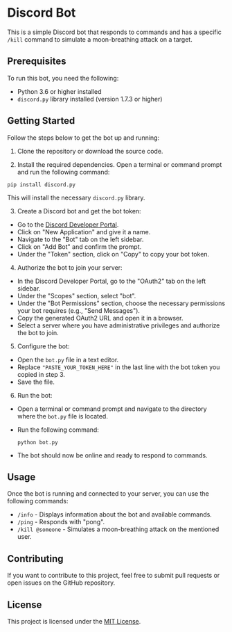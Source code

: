 # Discord Bot

This is a simple Discord bot that responds to commands and has a specific `/kill` command to simulate a moon-breathing attack on a target.

## Prerequisites

To run this bot, you need the following:

- Python 3.6 or higher installed
- `discord.py` library installed (version 1.7.3 or higher)

## Getting Started

Follow the steps below to get the bot up and running:

1. Clone the repository or download the source code.

2. Install the required dependencies. Open a terminal or command prompt and run the following command:

```
pip install discord.py
```

This will install the necessary `discord.py` library.

3. Create a Discord bot and get the bot token:
- Go to the [Discord Developer Portal](https://discord.com/developers/applications).
- Click on "New Application" and give it a name.
- Navigate to the "Bot" tab on the left sidebar.
- Click on "Add Bot" and confirm the prompt.
- Under the "Token" section, click on "Copy" to copy your bot token.

4. Authorize the bot to join your server:
- In the Discord Developer Portal, go to the "OAuth2" tab on the left sidebar.
- Under the "Scopes" section, select "bot".
- Under the "Bot Permissions" section, choose the necessary permissions your bot requires (e.g., "Send Messages").
- Copy the generated OAuth2 URL and open it in a browser.
- Select a server where you have administrative privileges and authorize the bot to join.

5. Configure the bot:
- Open the `bot.py` file in a text editor.
- Replace `"PASTE_YOUR_TOKEN_HERE"` in the last line with the bot token you copied in step 3.
- Save the file.

6. Run the bot:
- Open a terminal or command prompt and navigate to the directory where the `bot.py` file is located.
- Run the following command:

  ```
  python bot.py
  ```

- The bot should now be online and ready to respond to commands.

## Usage

Once the bot is running and connected to your server, you can use the following commands:

- `/info` - Displays information about the bot and available commands.
- `/ping` - Responds with "pong".
- `/kill @someone` - Simulates a moon-breathing attack on the mentioned user.

## Contributing

If you want to contribute to this project, feel free to submit pull requests or open issues on the GitHub repository.

## License

This project is licensed under the [MIT License](LICENSE).
